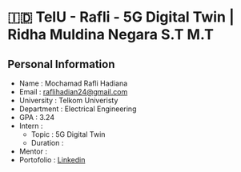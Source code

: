 #  🇮🇩 TelU - Rafli - 5G Digital Twin | Ridha Muldina Negara S.T M.T

## Personal Information
- Name : Mochamad Rafli Hadiana
- Email : raflihadian24@gmail.com
- University : Telkom Univeristy
- Department : Electrical Engineering
- GPA : 3.24
- Intern :
    - Topic :  5G Digital Twin
    - Duration :
- Mentor : 
- Portofolio : [Linkedin](https://www.linkedin.com/in/raflihadiana/)